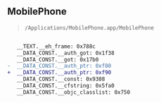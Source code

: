 ## MobilePhone

> `/Applications/MobilePhone.app/MobilePhone`

```diff

   __TEXT.__eh_frame: 0x788c
   __DATA_CONST.__auth_got: 0x1f38
   __DATA_CONST.__got: 0x17b0
-  __DATA_CONST.__auth_ptr: 0xf80
+  __DATA_CONST.__auth_ptr: 0xf90
   __DATA_CONST.__const: 0x9308
   __DATA_CONST.__cfstring: 0x5fa0
   __DATA_CONST.__objc_classlist: 0x750

```
